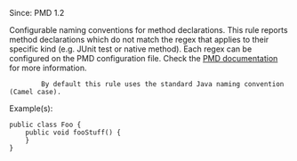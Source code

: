 Since: PMD 1.2

Configurable naming conventions for method declarations. This rule reports
            method declarations which do not match the regex that applies to their
            specific kind (e.g. JUnit test or native method). Each regex can be configured on the PMD configuration file.
Check the [PMD documentation](https://pmd.github.io/pmd-6.33.0/pmd_rules_java_codestyle.html#methodnamingconventions) for more information.

            By default this rule uses the standard Java naming convention (Camel case).

Example(s):
```
public class Foo {
    public void fooStuff() {
    }
}
```

